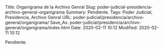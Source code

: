 Title: Organigrama de la Archivo Genral
Slug: poder-judicial-presidencia-archivo-general-organigrama
Summary: Pendiente.
Tags: Poder Judicial, Presidencia, Archivo Genral
URL: poder-judicial/presidencia/archivo-general/organigrama/
Save_As: poder-judicial/presidencia/archivo-general/organigrama/index.html
Date: 2020-02-11 10:12
Modified: 2020-02-11 10:12


Pendiente.
